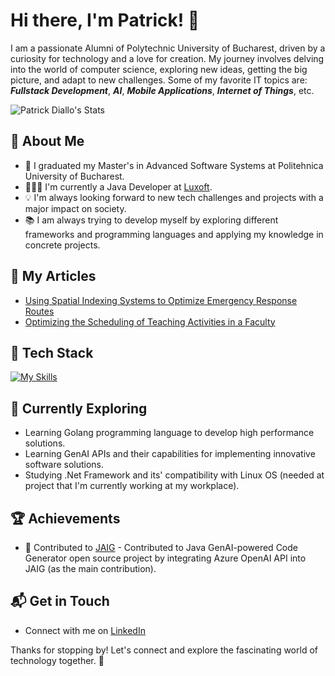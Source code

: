 # Hi there, I'm Patrick! 👋

I am a passionate Alumni of Polytechnic University of Bucharest, driven by a curiosity for technology and a love for creation. My journey involves delving into the world of computer science, exploring new ideas, getting the big picture, and adapt to new challenges. Some of my favorite IT topics are: ***Fullstack Development***, ***AI***, ***Mobile Applications***, ***Internet of Things***, etc.

![Patrick Diallo's Stats](https://github-readme-stats.vercel.app/api?username=PatrickDiallo23&theme=tokyonight&show_icons=true&hide_border=false&count_private=true&rank_icon=percentile&include_all_commits=true&cache_seconds=30000)

## 🚀 About Me

- 🔭 I graduated my Master's in Advanced Software Systems at Politehnica University of Bucharest.
- 👨🏽‍💻 I'm currently a Java Developer at [Luxoft](https://www.luxoft.com/).
- 💡 I'm always looking forward to new tech challenges and projects with a major impact on society.
- 📚 I am always trying to develop myself by exploring different frameworks and programming languages and applying my knowledge in concrete projects.


## 📝 My Articles
- [Using Spatial Indexing Systems to Optimize Emergency Response Routes](https://ieeexplore.ieee.org/abstract/document/10214866)
- [Optimizing the Scheduling of Teaching Activities in a Faculty](https://www.mdpi.com/2076-3417/14/20/9554)

## 🔧 Tech Stack
[![My Skills](https://skillicons.dev/icons?i=angular,cs,css,dart,docker,dotnet,figma,firebase,flutter,github,go,html,java,js,latex,linux,nodejs,postgres,postman,py,spring,ts&theme=dark)](https://skillicons.dev)


## 🌱 Currently Exploring

- Learning Golang programming language to develop high performance solutions.
- Learning GenAI APIs and their capabilities for implementing innovative software solutions.
- Studying .Net Framework and its' compatibility with Linux OS (needed at project that I'm currently working at my workplace).


## 🏆 Achievements

- 🌟 Contributed to [JAIG](https://github.com/sonkin/JAIG) - Contributed to Java GenAI-powered Code Generator open source project by integrating Azure OpenAI API into JAIG (as the main contribution).


## 📬 Get in Touch

- Connect with me on [LinkedIn](https://www.linkedin.com/in/diallo-francis-patrick-4a1a61218/)

Thanks for stopping by! Let's connect and explore the fascinating world of technology together. 🚀

<!--
**PatrickDiallo23/PatrickDiallo23** is a ✨ _special_ ✨ repository because its `README.md` (this file) appears on your GitHub profile.

Here are some ideas to get you started:

- 🔭 I’m currently working on ...
- 🌱 I’m currently learning ...
- 👯 I’m looking to collaborate on ...
- 🤔 I’m looking for help with ...
- 💬 Ask me about ...
- 📫 How to reach me: ...
- 😄 Pronouns: ...
- ⚡ Fun fact: ...
-->
